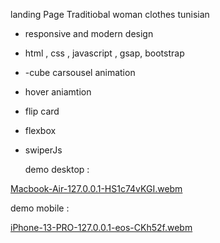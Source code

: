 landing Page Traditiobal woman clothes tunisian 
- responsive and modern design
- html , css , javascript , gsap, bootstrap
- -cube carsousel animation
- hover aniamtion
- flip card
- flexbox
- swiperJs

  demo desktop :


[Macbook-Air-127.0.0.1-HS1c74vKGI.webm](https://github.com/user-attachments/assets/78435b79-6964-43df-9e5f-d4a5d38103c6)



  demo mobile :


  [iPhone-13-PRO-127.0.0.1-eos-CKh52f.webm](https://github.com/user-attachments/assets/75a7ec85-5692-49fd-ac6b-18fd2c36a0b3)

